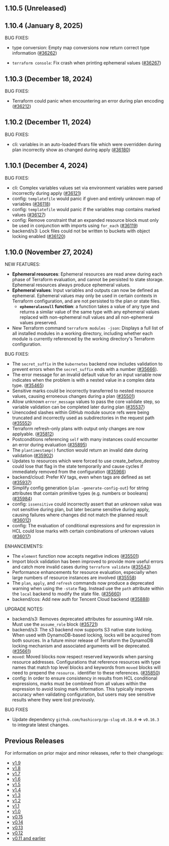 ## 1.10.5 (Unreleased)

## 1.10.4 (January 8, 2025)


BUG FIXES:

* type conversion: Empty map conversions now return correct type information ([#36262](https://github.com/hashicorp/terraform/issues/36262))

* `terraform console`: Fix crash when printing ephemeral values ([#36267](https://github.com/hashicorp/terraform/issues/36267))


## 1.10.3 (December 18, 2024)

BUG FIXES:
- Terraform could panic when encountering an error during plan encoding ([#36212](https://github.com/hashicorp/terraform/issues/36212))

## 1.10.2 (December 11, 2024)

BUG FIXES:
- cli: variables in an auto-loaded tfvars file which were overridden during plan incorrectly show as changed during apply ([#36180](https://github.com/hashicorp/terraform/issues/36180))

## 1.10.1 (December 4, 2024)

BUG FIXES:
- cli: Complex variables values set via environment variables were parsed incorrectly during apply ([#36121](https://github.com/hashicorp/terraform/issues/36121))
- config: `templatefile` would panic if given and entirely unknown map of variables ([#36118](https://github.com/hashicorp/terraform/issues/36118))
- config: `templatefile` would panic if the variables map contains marked values ([#36127](https://github.com/hashicorp/terraform/issues/36127))
- config: Remove constraint that an expanded resource block must only be used in conjunction with imports using `for_each` ([#36119](https://github.com/hashicorp/terraform/issues/36119))
- backend/s3: Lock files could not be written to buckets with object locking enabled ([#36120](https://github.com/hashicorp/terraform/issues/36120))

## 1.10.0 (November 27, 2024)

NEW FEATURES:
 - **Ephemeral resources**: Ephemeral resources are read anew during each phase of Terraform evaluation, and cannot be persisted to state storage. Ephemeral resources always produce ephemeral values.
 - **Ephemeral values**: Input variables and outputs can now be defined as ephemeral. Ephemeral values may only be used in certain contexts in Terraform configuration, and are not persisted to the plan or state files.
    - **`ephemeralasnull` function**: a function takes a value of any type and returns a similar value of the same type with any ephemeral values replaced with non-ephemeral null values and all non-ephemeral values preserved.
 - New Terraform command `terraform modules -json`: Displays a full list of all installed modules in a working directory, including whether each module is currently referenced by the working directory's Terraform configuration.

BUG FIXES:

- The `secret_suffix` in the `kubernetes` backend now includes validation to prevent errors when the `secret_suffix` ends with a number ([#35666](https://github.com/hashicorp/terraform/pull/35666)).
- The error message for an invalid default value for an input variable now indicates when the problem is with a nested value in a complex data type. ([#35465](https://github.com/hashicorp/terraform/issues/35465))
- Sensitive marks could be incorrectly transferred to nested resource values, causing erroneous changes during a plan ([#35501](https://github.com/hashicorp/terraform/issues/35501))
- Allow unknown `error_message` values to pass the core validate step, so variable validation can be completed later during plan
  ([#35537](https://github.com/hashicorp/terraform/issues/35537))
- Unencoded slashes within GitHub module source refs were being truncated and incorrectly used as subdirectories in the request path ([#35552](https://github.com/hashicorp/terraform/issues/35552))
- Terraform refresh-only plans with output only changes are now applyable. ([#35812](https://github.com/hashicorp/terraform/issues/35812))
- Postconditions referencing `self` with many instances could encounter an error during evaluation ([#35895](https://github.com/hashicorp/terraform/issues/35895))
- The `plantimestamp()` function would return an invalid date during validation ([#35902](https://github.com/hashicorp/terraform/issues/35902))
- Updates to resources which were forced to use create_before_destroy could lose that flag in the state temporarily and cause cycles if immediately removed from the configuration ([#35966](https://github.com/hashicorp/terraform/issues/35966))
- backend/cloud: Prefer KV tags, even when tags are defined as set ([#35937](https://github.com/hashicorp/terraform/pull/35937))
- Simplify config generation (`plan -generate-config-out`) for string attributes that contain primitive types (e.g. numbers or booleans) ([#35984](https://github.com/hashicorp/terraform/pull/35984))
- config: `issensitive` could incorrectly assert that an unknown value was not sensitive during plan, but later became sensitive during apply, causing failures where changes did not match the planned result ([#36012](https://github.com/hashicorp/terraform/issues/36012))
- config: The evaluation of conditional expressions and for expression in HCL could lose marks with certain combinations of unknown values ([#36017](https://github.com/hashicorp/terraform/issues/36017))


ENHANCEMENTS:

- The `element` function now accepts negative indices ([#35501](https://github.com/hashicorp/terraform/issues/35501))
- Import block validation has been improved to provide more useful errors and catch more invalid cases during `terraform validate` ([#35543](https://github.com/hashicorp/terraform/issues/35543))
- Performance enhancements for resource evaluation, especially when large numbers of resource instances are involved ([#35558](https://github.com/hashicorp/terraform/issues/35558))
- The `plan`, `apply`, and `refresh` commands now produce a deprecated warning when using the `-state` flag. Instead use the `path` attribute within the `local` backend to modify the state file. ([#35660](https://github.com/hashicorp/terraform/issues/35660))
- backend/cos: Add new auth for Tencent Cloud backend ([#35888](https://github.com/hashicorp/terraform/pull/35888))


UPGRADE NOTES:

- backend/s3: Removes deprecated attributes for assuming IAM role. Must use the `assume_role` block ([#35721](https://github.com/hashicorp/terraform/issues/35721))
- backend/s3: The s3 backend now supports S3 native state locking. When used with DynamoDB-based locking, locks will be acquired from both sources. In a future minor release of Terraform the DynamoDB locking mechanism and associated arguments will be deprecated. ([#35661](https://github.com/hashicorp/terraform/issues/35661))
- `moved`: Moved blocks now respect reserved keywords when parsing resource addresses. Configurations that reference resources with type names that match top level blocks and keywords from `moved` blocks will need to prepend the `resource.` identifier to these references. ([#35850](https://github.com/hashicorp/terraform/issues/35850))
- config: In order to ensure consistency in results from HCL conditional expressions, marks must be combined from all values within the expression to avoid losing mark information. This typically improves accuracy when validating configuration, but users may see sensitive results where they were lost previously.

BUG FIXES

- Update dependency `github.com/hashicorp/go-slug` `v0.16.0` => `v0.16.3` to integrate latest changes.

## Previous Releases

For information on prior major and minor releases, refer to their changelogs:

- [v1.9](https://github.com/hashicorp/terraform/blob/v1.9/CHANGELOG.md)
- [v1.8](https://github.com/hashicorp/terraform/blob/v1.8/CHANGELOG.md)
- [v1.7](https://github.com/hashicorp/terraform/blob/v1.7/CHANGELOG.md)
- [v1.6](https://github.com/hashicorp/terraform/blob/v1.6/CHANGELOG.md)
- [v1.5](https://github.com/hashicorp/terraform/blob/v1.5/CHANGELOG.md)
- [v1.4](https://github.com/hashicorp/terraform/blob/v1.4/CHANGELOG.md)
- [v1.3](https://github.com/hashicorp/terraform/blob/v1.3/CHANGELOG.md)
- [v1.2](https://github.com/hashicorp/terraform/blob/v1.2/CHANGELOG.md)
- [v1.1](https://github.com/hashicorp/terraform/blob/v1.1/CHANGELOG.md)
- [v1.0](https://github.com/hashicorp/terraform/blob/v1.0/CHANGELOG.md)
- [v0.15](https://github.com/hashicorp/terraform/blob/v0.15/CHANGELOG.md)
- [v0.14](https://github.com/hashicorp/terraform/blob/v0.14/CHANGELOG.md)
- [v0.13](https://github.com/hashicorp/terraform/blob/v0.13/CHANGELOG.md)
- [v0.12](https://github.com/hashicorp/terraform/blob/v0.12/CHANGELOG.md)
- [v0.11 and earlier](https://github.com/hashicorp/terraform/blob/v0.11/CHANGELOG.md)
